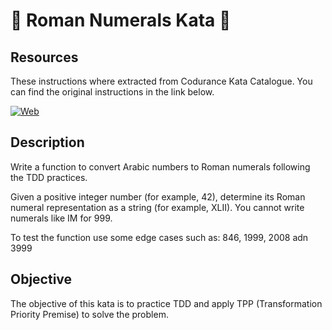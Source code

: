 # :scroll: Roman Numerals Kata :scroll:

## Resources

These instructions where extracted from Codurance Kata Catalogue. You can find the original instructions in the link below.

[![Web](https://img.shields.io/badge/Codurance-Website-14a1f0?style=for-the-badge&logo=web&logoColor=white&labelColor=101010)](https://www.codurance.com/katas/roman-numerals)

## Description

Write a function to convert Arabic numbers to Roman numerals following the TDD practices.

Given a positive integer number (for example, 42), determine its Roman numeral representation as a string (for example, XLII). 
You cannot write numerals like IM for 999.

To test the function use some edge cases such as: 846, 1999, 2008 adn 3999

## Objective

The objective of this kata is to practice TDD and apply TPP (Transformation Priority Premise) to solve the problem.
